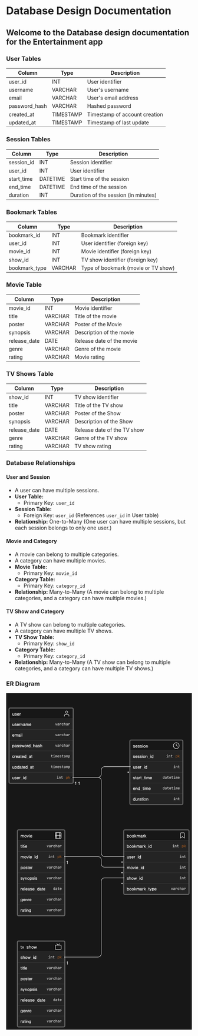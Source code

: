 # Database Design Documentation

## Welcome to the Database design documentation for the Entertainment app

### User Tables

| Column        | Type      | Description                 |
|---------------|-----------|-----------------------------|
| user_id       | INT       | User identifier             |
| username      | VARCHAR   | User's username             |
| email         | VARCHAR   | User's email address        |
| password_hash | VARCHAR   | Hashed password             |
| created_at    | TIMESTAMP | Timestamp of account creation |
| updated_at    | TIMESTAMP | Timestamp of last update    |

### Session Tables

| Column       | Type      | Description                   |
|--------------|-----------|-------------------------------|
| session_id   | INT       | Session identifier            |
| user_id      | INT       | User identifier               |
| start_time   | DATETIME  | Start time of the session     |
| end_time     | DATETIME  | End time of the session       |
| duration     | INT       | Duration of the session (in minutes) |

### Bookmark Tables

| Column          | Type      | Description                        |
|-----------------|-----------|------------------------------------|
| bookmark_id     | INT       | Bookmark identifier                |
| user_id         | INT       | User identifier (foreign key)      |
| movie_id        | INT       | Movie identifier (foreign key)     |
| show_id         | INT       | TV show identifier (foreign key)   |
| bookmark_type   | VARCHAR   | Type of bookmark (movie or TV show)|

### Movie Table

| Column        | Type      | Description                 |
|---------------|-----------|-----------------------------|
| movie_id      | INT       | Movie identifier            |
| title         | VARCHAR   | Title of the movie          |
| poster        | VARCHAR   | Poster of the Movie         |
| synopsis      | VARCHAR   | Description of the movie    |
| release_date  | DATE      | Release date of the movie   |
| genre         | VARCHAR   | Genre of the movie          |
| rating        | VARCHAR   | Movie rating                |

### TV Shows Table

| Column        | Type      | Description                 |
|---------------|-----------|-----------------------------|
| show_id       | INT       | TV show identifier          |
| title         | VARCHAR   | Title of the TV show        |
| poster        | VARCHAR   | Poster of the Show          |
| synopsis      | VARCHAR   | Description of the Show     |
| release_date  | DATE      | Release date of the TV show |
| genre         | VARCHAR   | Genre of the TV show        |
| rating        | VARCHAR   | TV show rating              |

### Database Relationships

#### User and Session
- A user can have multiple sessions.
- **User Table:**
  - Primary Key: `user_id`
- **Session Table:**
  - Foreign Key: `user_id` (References `user_id` in User table)
- **Relationship:** One-to-Many (One user can have multiple sessions, but each session belongs to only one user.)

#### Movie and Category
- A movie can belong to multiple categories.
- A category can have multiple movies.
- **Movie Table:**
  - Primary Key: `movie_id`
- **Category Table:**
  - Primary Key: `category_id`
- **Relationship:** Many-to-Many (A movie can belong to multiple categories, and a category can have multiple movies.)

#### TV Show and Category
- A TV show can belong to multiple categories.
- A category can have multiple TV shows.
- **TV Show Table:**
  - Primary Key: `show_id`
- **Category Table:**
  - Primary Key: `category_id`
- **Relationship:** Many-to-Many (A TV show can belong to multiple categories, and a category can have multiple TV shows.)


### ER Diagram

![Local Image](../images/ERD.png)

